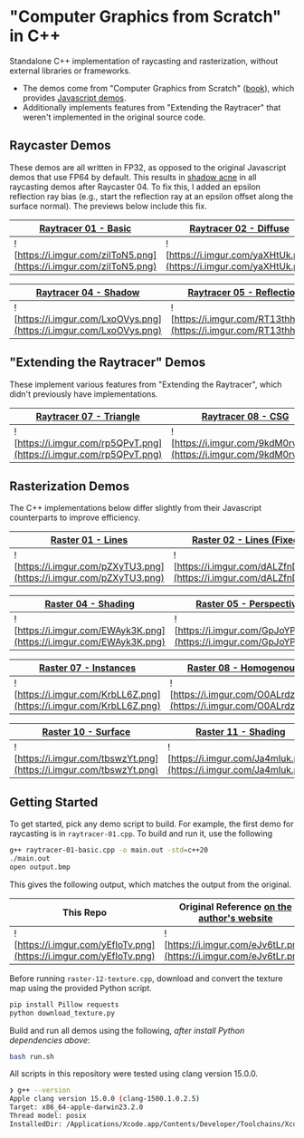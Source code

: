 # "Computer Graphics from Scratch" in C++
Standalone C++ implementation of raycasting and rasterization, without external
libraries or frameworks.
- The demos come from "Computer Graphics from Scratch" ([book](https://gabrielgambetta.com/computer-graphics-from-scratch/)), which provides [Javascript demos](https://github.com/ggambetta/computer-graphics-from-scratch).
- Additionally implements features from "Extending the Raytracer" that weren't implemented in the original source code.

## Raycaster Demos

These demos are all written in FP32, as opposed to the original Javascript demos that use FP64 by default. This results in [shadow acne](https://imgur.com/a/ycB69zX) in all raycasting demos after Raycaster 04. To fix this, I added an epsilon reflection ray bias (e.g., start the reflection ray at an epsilon offset along the surface normal). The previews below include this fix.

| [Raytracer 01 - Basic](https://github.com/alvinwan/computer-graphics-from-scratch-cpp/blob/main/raytracer-01-basic.cpp) | [Raytracer 02 - Diffuse](https://github.com/alvinwan/computer-graphics-from-scratch-cpp/blob/main/raytracer-02-diffuse.cpp) | [Raytracer 03 - Specular](https://github.com/alvinwan/computer-graphics-from-scratch-cpp/blob/main/raytracer-03-specular.cpp) |
|---|---|---|
| ![https://i.imgur.com/ziIToN5.png](https://i.imgur.com/ziIToN5.png) | ![https://i.imgur.com/yaXHtUk.png](https://i.imgur.com/yaXHtUk.png) | ![https://i.imgur.com/bMobaeB.png](https://i.imgur.com/bMobaeB.png) |

| [Raytracer 04 - Shadow](https://github.com/alvinwan/computer-graphics-from-scratch-cpp/blob/main/raytracer-04-shadow.cpp) | [Raytracer 05 - Reflection](https://github.com/alvinwan/computer-graphics-from-scratch-cpp/blob/main/raytracer-05-reflection.cpp) | [Raytracer 06 - Camera](https://github.com/alvinwan/computer-graphics-from-scratch-cpp/blob/main/raytracer-06-camera.cpp) |
|---|---|---|
| ![https://i.imgur.com/LxoOVys.png](https://i.imgur.com/LxoOVys.png) | ![https://i.imgur.com/RT13thh.png](https://i.imgur.com/RT13thh.png) | ![https://i.imgur.com/B5Tm1CX.png](https://i.imgur.com/B5Tm1CX.png) |

## "Extending the Raytracer" Demos

These implement various features from "Extending the Raytracer", which didn't previously have implementations.

| [Raytracer 07 - Triangle](https://github.com/alvinwan/computer-graphics-from-scratch-cpp/blob/main/raytracer-07-triangles.cpp) | [Raytracer 08 - CSG](https://github.com/alvinwan/computer-graphics-from-scratch-cpp/blob/main/raytracer-08-csg.cpp) | [Raytracer 09 - Optimization](https://github.com/alvinwan/computer-graphics-from-scratch-cpp/blob/main/raytracer-09-optimization.cpp) |
|---|---|---|
| ![https://i.imgur.com/rp5QPvT.png](https://i.imgur.com/rp5QPvT.png) | ![https://i.imgur.com/9kdM0rv.png](https://i.imgur.com/9kdM0rv.png) | ![https://i.imgur.com/wts7Tjg.png](https://i.imgur.com/wts7Tjg.png) |

## Rasterization Demos

The C++ implementations below differ slightly from their Javascript counterparts to improve efficiency.

| [Raster 01 - Lines](https://github.com/alvinwan/computer-graphics-from-scratch-cpp/blob/main/raster-01-lines.cpp) | [Raster 02 - Lines (Fixed)](https://github.com/alvinwan/computer-graphics-from-scratch-cpp/blob/main/raster-02-lines.cpp) | [Raster 03 - Triangle](https://github.com/alvinwan/computer-graphics-from-scratch-cpp/blob/main/raster-03-triangle.cpp) |
|---|---|---|
| ![https://i.imgur.com/pZXyTU3.png](https://i.imgur.com/pZXyTU3.png) | ![https://i.imgur.com/dALZfnD.png](https://i.imgur.com/dALZfnD.png) | ![https://i.imgur.com/7WuJ6WR.png](https://i.imgur.com/7WuJ6WR.png) |

| [Raster 04 - Shading](https://github.com/alvinwan/computer-graphics-from-scratch-cpp/blob/main/raster-04-shading.cpp) | [Raster 05 - Perspective](https://github.com/alvinwan/computer-graphics-from-scratch-cpp/blob/main/raster-05-perspective.cpp) | [Raster 06 - Cube](https://github.com/alvinwan/computer-graphics-from-scratch-cpp/blob/main/raster-06-cube.cpp) |
|---|---|---|
| ![https://i.imgur.com/EWAyk3K.png](https://i.imgur.com/EWAyk3K.png) | ![https://i.imgur.com/GpJoYPp.png](https://i.imgur.com/GpJoYPp.png) | ![https://i.imgur.com/tfZXeZV.png](https://i.imgur.com/tfZXeZV.png) |

| [Raster 07 - Instances](https://github.com/alvinwan/computer-graphics-from-scratch-cpp/blob/main/raster-07-instances.cpp) | [Raster 08 - Homogenous](https://github.com/alvinwan/computer-graphics-from-scratch-cpp/blob/main/raster-08-homogenous.cpp) | [Raster 09 - Clipping](https://github.com/alvinwan/computer-graphics-from-scratch-cpp/blob/main/raster-09-clipping.cpp) |
|---|---|---|
| ![https://i.imgur.com/KrbLL6Z.png](https://i.imgur.com/KrbLL6Z.png) | ![https://i.imgur.com/O0ALrdz.png](https://i.imgur.com/O0ALrdz.png) | ![https://i.imgur.com/qMdhkBA.png](https://i.imgur.com/qMdhkBA.png) |

| [Raster 10 - Surface](https://github.com/alvinwan/computer-graphics-from-scratch-cpp/blob/main/raster-10-surface.cpp) | [Raster 11 - Shading](https://github.com/alvinwan/computer-graphics-from-scratch-cpp/blob/main/raster-11-shading.cpp) | [Raster 12 - Texture](https://github.com/alvinwan/computer-graphics-from-scratch-cpp/blob/main/raster-12-texture.cpp) |
|---|---|---|
| ![https://i.imgur.com/tbswzYt.png](https://i.imgur.com/tbswzYt.png) | ![https://i.imgur.com/Ja4mIuk.png](https://i.imgur.com/Ja4mIuk.png) | ![https://i.imgur.com/G1vMZcN.png](https://i.imgur.com/G1vMZcN.png) |

## Getting Started

To get started, pick any demo script to build. For example, the first demo for
raycasting is in `raytracer-01.cpp`. To build and run it, use the following

```bash
g++ raytracer-01-basic.cpp -o main.out -std=c++20
./main.out
open output.bmp
```

This gives the following output, which matches the output from the original.

| This Repo | Original Reference [on the author's website](https://gabrielgambetta.com/computer-graphics-from-scratch/demos/raytracer-01.html) |
|---|---|
| ![https://i.imgur.com/yEfIoTv.png](https://i.imgur.com/yEfIoTv.png) | ![https://i.imgur.com/eJv6tLr.png](https://i.imgur.com/eJv6tLr.png) |

Before running `raster-12-texture.cpp`, download and convert the texture map
using the provided Python script.

```bash
pip install Pillow requests
python download_texture.py
```

Build and run all demos using the following, *after install Python dependencies above*:

```bash
bash run.sh
```

All scripts in this repository were tested using clang version 15.0.0.

```bash
❯ g++ --version
Apple clang version 15.0.0 (clang-1500.1.0.2.5)
Target: x86_64-apple-darwin23.2.0
Thread model: posix
InstalledDir: /Applications/Xcode.app/Contents/Developer/Toolchains/XcodeDefault.xctoolchain/usr/bin
```

<!--
# Develop

The GCC profiler is known to produce empty outputs on a Mac. To run Apple's
profiler, open the `Instruments` app first and use its CLI.

```bash
# open Instruments.app in spotlight
g++ raytracer-01-basic.cpp -o main.out -std=c++20 -Ofast
xctrace record --output 'recording.trace' --template "Time Profiler" --target-stdout - --launch -- ./main.out
```
-->
